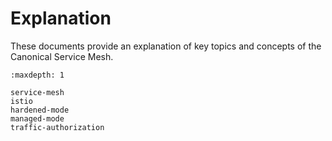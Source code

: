 # Explanation

These documents provide an explanation of key topics and concepts of the Canonical Service Mesh.

```{toctree}
:maxdepth: 1

service-mesh
istio
hardened-mode
managed-mode
traffic-authorization
```

